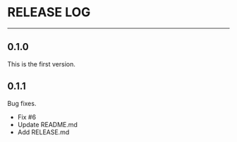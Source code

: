 # RELEASE LOG

---

## 0.1.0

This is the first version.

## 0.1.1

Bug fixes.

- Fix #6
- Update README.md
- Add RELEASE.md
